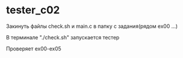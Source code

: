 # tester_c02


Закинуть файлы check.sh и main.c в папку с задания(рядом ex00 ...)

В терминале "./check.sh" запускается тестер

Проверяет ex00-ex05
